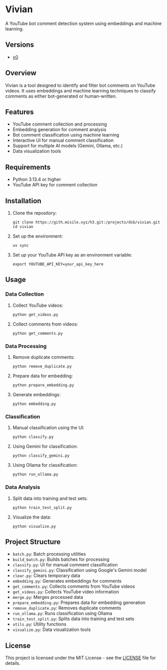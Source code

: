 # Vivian

A YouTube bot comment detection system using embeddings and machine learning.

## Versions

- [v0](https://static.marimo.app/static/vivian-jcxs)

## Overview

Vivian is a tool designed to identify and filter bot comments on YouTube videos. It uses embeddings and machine learning techniques to classify comments as either bot-generated or human-written.

## Features

- YouTube comment collection and processing
- Embedding generation for comment analysis
- Bot comment classification using machine learning
- Interactive UI for manual comment classification
- Support for multiple AI models (Gemini, Ollama, etc.)
- Data visualization tools

## Requirements

- Python 3.13.4 or higher
- YouTube API key for comment collection

## Installation

1. Clone the repository:
   ```
   git clone https://gith.misile.xyz/h3.git:/projects/dsb/vivian.git
   cd vivian
   ```

2. Set up the environment:
   ```
   uv sync
   ```

3. Set up your YouTube API key as an environment variable:
   ```
   export YOUTUBE_API_KEY=your_api_key_here
   ```

## Usage

### Data Collection

1. Collect YouTube videos:
   ```
   python get_videos.py
   ```

2. Collect comments from videos:
   ```
   python get_comments.py
   ```

### Data Processing

1. Remove duplicate comments:
   ```
   python remove_duplicate.py
   ```

2. Prepare data for embedding:
   ```
   python prepare_embedding.py
   ```

3. Generate embeddings:
   ```
   python embedding.py
   ```

### Classification

1. Manual classification using the UI:
   ```
   python classify.py
   ```

2. Using Gemini for classification:
   ```
   python classify_gemini.py
   ```

3. Using Ollama for classification:
   ```
   python run_ollama.py
   ```

### Data Analysis

1. Split data into training and test sets:
   ```
   python train_test_split.py
   ```

2. Visualize the data:
   ```
   python visualize.py
   ```

## Project Structure

- `batch.py`: Batch processing utilities
- `build_batch.py`: Builds batches for processing
- `classify.py`: UI for manual comment classification
- `classify_gemini.py`: Classification using Google's Gemini model
- `clear.py`: Clears temporary data
- `embedding.py`: Generates embeddings for comments
- `get_comments.py`: Collects comments from YouTube videos
- `get_videos.py`: Collects YouTube video information
- `merge.py`: Merges processed data
- `prepare_embedding.py`: Prepares data for embedding generation
- `remove_duplicate.py`: Removes duplicate comments
- `run_ollama.py`: Runs classification using Ollama
- `train_test_split.py`: Splits data into training and test sets
- `utils.py`: Utility functions
- `visualize.py`: Data visualization tools

## License

This project is licensed under the MIT License - see the [LICENSE](LICENSE) file for details.
